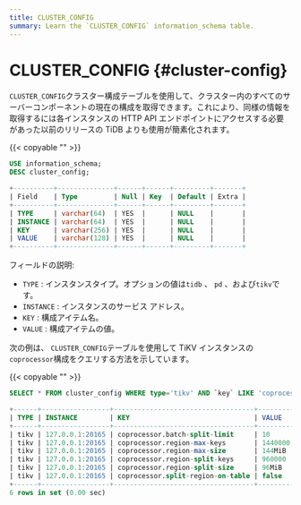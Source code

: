 ```yaml
---
title: CLUSTER_CONFIG
summary: Learn the `CLUSTER_CONFIG` information_schema table.
---
```


# CLUSTER_CONFIG {#cluster-config}

`CLUSTER_CONFIG`クラスター構成テーブルを使用して、クラスター内のすべてのサーバーコンポーネントの現在の構成を取得できます。これにより、同様の情報を取得するには各インスタンスの HTTP API エンドポイントにアクセスする必要があった以前のリリースの TiDB よりも使用が簡素化されます。

{{< copyable "" >}}

```sql
USE information_schema;
DESC cluster_config;
```

```sql
+----------+--------------+------+------+---------+-------+
| Field    | Type         | Null | Key  | Default | Extra |
+----------+--------------+------+------+---------+-------+
| TYPE     | varchar(64)  | YES  |      | NULL    |       |
| INSTANCE | varchar(64)  | YES  |      | NULL    |       |
| KEY      | varchar(256) | YES  |      | NULL    |       |
| VALUE    | varchar(128) | YES  |      | NULL    |       |
+----------+--------------+------+------+---------+-------+
```

フィールドの説明:

-   `TYPE` : インスタンスタイプ。オプションの値は`tidb` 、 `pd` 、および`tikv`です。
-   `INSTANCE` : インスタンスのサービス アドレス。
-   `KEY` : 構成アイテム名。
-   `VALUE` : 構成アイテムの値。

次の例は、 `CLUSTER_CONFIG`テーブルを使用して TiKV インスタンスの`coprocessor`構成をクエリする方法を示しています。

{{< copyable "" >}}

```sql
SELECT * FROM cluster_config WHERE type='tikv' AND `key` LIKE 'coprocessor%';
```

```sql
+------+-----------------+-----------------------------------+---------+
| TYPE | INSTANCE        | KEY                               | VALUE   |
+------+-----------------+-----------------------------------+---------+
| tikv | 127.0.0.1:20165 | coprocessor.batch-split-limit     | 10      |
| tikv | 127.0.0.1:20165 | coprocessor.region-max-keys       | 1440000 |
| tikv | 127.0.0.1:20165 | coprocessor.region-max-size       | 144MiB  |
| tikv | 127.0.0.1:20165 | coprocessor.region-split-keys     | 960000  |
| tikv | 127.0.0.1:20165 | coprocessor.region-split-size     | 96MiB   |
| tikv | 127.0.0.1:20165 | coprocessor.split-region-on-table | false   |
+------+-----------------+-----------------------------------+---------+
6 rows in set (0.00 sec)
```
